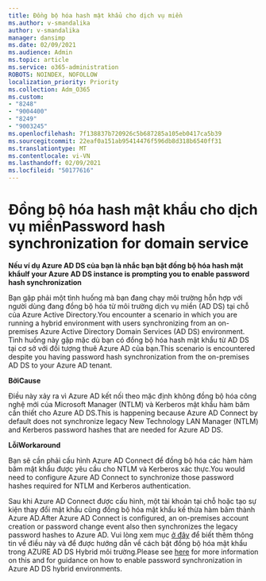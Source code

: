 ```yaml
---
title: Đồng bộ hóa hash mật khẩu cho dịch vụ miền
ms.author: v-smandalika
author: v-smandalika
manager: dansimp
ms.date: 02/09/2021
ms.audience: Admin
ms.topic: article
ms.service: o365-administration
ROBOTS: NOINDEX, NOFOLLOW
localization_priority: Priority
ms.collection: Adm_O365
ms.custom:
- "8248"
- "9004400"
- "8249"
- "9003245"
ms.openlocfilehash: 7f138837b720926c5b687285a105eb0417ca5b39
ms.sourcegitcommit: 22eaf0a151ab95414476f596db8d318b6540ff31
ms.translationtype: MT
ms.contentlocale: vi-VN
ms.lasthandoff: 02/09/2021
ms.locfileid: "50177616"
---
```

# <a name="password-hash-synchronization-for-domain-service"></a><span data-ttu-id="f2563-102">Đồng bộ hóa hash mật khẩu cho dịch vụ miền</span><span class="sxs-lookup"><span data-stu-id="f2563-102">Password hash synchronization for domain service</span></span>

<span data-ttu-id="f2563-103">**Nếu ví dụ Azure AD DS của bạn là nhắc bạn bật đồng bộ hóa hash mật khẩu**</span><span class="sxs-lookup"><span data-stu-id="f2563-103">**If your Azure AD DS instance is prompting you to enable password hash synchronization**</span></span>

<span data-ttu-id="f2563-104">Bạn gặp phải một tình huống mà bạn đang chạy môi trường hỗn hợp với người dùng đang đồng bộ hóa từ môi trường dịch vụ miền (AD DS) tại chỗ của Azure Active Directory.</span><span class="sxs-lookup"><span data-stu-id="f2563-104">You encounter a scenario in which you are running a hybrid environment with users synchronizing from an on-premises Azure Active Directory Domain Services (AD DS) environment.</span></span> <span data-ttu-id="f2563-105">Tình huống này gặp mặc dù bạn có đồng bộ hóa hash mật khẩu từ AD DS tại cơ sở với đối tượng thuê Azure AD của bạn.</span><span class="sxs-lookup"><span data-stu-id="f2563-105">This scenario is encountered despite you having password hash synchronization from the on-premises AD DS to your Azure AD tenant.</span></span>

<span data-ttu-id="f2563-106">**Bởi**</span><span class="sxs-lookup"><span data-stu-id="f2563-106">**Cause**</span></span>

<span data-ttu-id="f2563-107">Điều này xảy ra vì Azure AD kết nối theo mặc định không đồng bộ hóa công nghệ mới của Microsoft Manager (NTLM) và Kerberos mật khẩu hàm băm cần thiết cho Azure AD DS.</span><span class="sxs-lookup"><span data-stu-id="f2563-107">This is happening because Azure AD Connect by default does not synchronize legacy New Technology LAN Manager (NTLM) and Kerberos password hashes that are needed for Azure AD DS.</span></span>

<span data-ttu-id="f2563-108">**Lỗi**</span><span class="sxs-lookup"><span data-stu-id="f2563-108">**Workaround**</span></span> 

<span data-ttu-id="f2563-109">Bạn sẽ cần phải cấu hình Azure AD Connect để đồng bộ hóa các hàm hàm băm mật khẩu được yêu cầu cho NTLM và Kerberos xác thực.</span><span class="sxs-lookup"><span data-stu-id="f2563-109">You would need to configure Azure AD Connect to synchronize those password hashes required for NTLM and Kerberos authentication.</span></span>

<span data-ttu-id="f2563-110">Sau khi Azure AD Connect được cấu hình, một tài khoản tại chỗ hoặc tạo sự kiện thay đổi mật khẩu cũng đồng bộ hóa mật khẩu kế thừa hàm băm thành Azure AD.</span><span class="sxs-lookup"><span data-stu-id="f2563-110">After Azure AD Connect is configured, an on-premises account creation or password change event also then synchronizes the legacy password hashes to Azure AD.</span></span> <span data-ttu-id="f2563-111">Vui lòng xem mục [ở đây](https://docs.microsoft.com/azure/active-directory-domain-services/tutorial-configure-password-hash-sync) để biết thêm thông tin về điều này và để được hướng dẫn về cách bật đồng bộ hóa mật khẩu trong AZURE AD DS Hybrid môi trường.</span><span class="sxs-lookup"><span data-stu-id="f2563-111">Please see [here](https://docs.microsoft.com/azure/active-directory-domain-services/tutorial-configure-password-hash-sync) for more information on this and for guidance on how to enable password synchronization in Azure AD DS hybrid environments.</span></span>